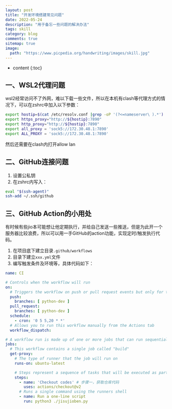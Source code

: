 ```yaml
---
layout: post
title: "开发环境搭建常见问题"
date: 2022-05-24
description: "用于备忘一些问题的解决办法"
tags: skill
category: blog
comments: true
sitemap: true
image:
  path: "https://www.picpedia.org/handwriting/images/skill.jpg"
---
```

* content
{:toc}

## 一、WSL2代理问题

wsl2经常访问不了外网，难以下载一些文件，所以在本机有clash等代理方式的情况下，可以在zshrc中加入以下参数：

```bash
export hostip=$(cat /etc/resolv.conf |grep -oP '(?<=nameserver\ ).*')
export https_proxy="http://${hostip}:7890"
export http_proxy="http://${hostip}:7890"
export all_proxy = 'sock5://172.30.48.1:7890'
export ALL_PROXY = 'sock5://172.30.48.1:7890'
```

然后还需要在clash内打开allow lan

## 二、GitHub连接问题

1. 设置公私钥
2. 在zshrc内写入：

```bash
eval "$(ssh-agent)"
ssh-add ~/.ssh/github
```

## 三、GitHub Action的小用处

有时候有些jio本可能想让他定期执行，并给自己发送一些推送，但是为此开一个服务器比较浪费，所以可以用一手GitHub的action功能，实现定时/触发执行代码。

1. 在项目底下建立目录`.github/workflows`
2. 目录下建立`xxx.yml`文件
3. 编写触发条件及环境等，具体代码如下：

```yaml
name: CI

# Controls when the workflow will run
on:
  # Triggers the workflow on push or pull request events but only for the master branch
  push:
    branches: [ python-dev ]
  pull_request:
    branches: [ python-dev ]
  schedule:
    - cron: '0 5 5,20 * *'
  # Allows you to run this workflow manually from the Actions tab
  workflow_dispatch:

# A workflow run is made up of one or more jobs that can run sequentially or in parallel
jobs:
  # This workflow contains a single job called "build"
  get-proxy:
    # The type of runner that the job will run on
    runs-on: ubuntu-latest

    # Steps represent a sequence of tasks that will be executed as part of the job
    steps:
      - name: 'Checkout codes' # 步骤一，获取仓库代码
        uses: actions/checkout@v2
      # Runs a single command using the runners shell
      - name: Run a one-line script
        run: python3 ./jisujioben.py
```
